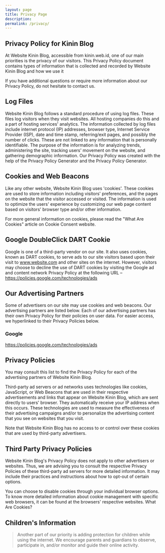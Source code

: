 ```yaml
---
layout: page
title: Privacy Page
description: 
permalink: /privacy/
---
```

## Privacy Policy for Kinin Blog
At Website Kinin Blog, accessible from kinin.web.id, one of our main priorities is the privacy of our visitors. This Privacy Policy document contains types of information that is collected and recorded by Website Kinin Blog and how we use it

If you have additional questions or require more information about our Privacy Policy, do not hesitate to contact us.

## Log Files
Website Kinin Blog follows a standard procedure of using log files. These files log visitors when they visit websites. All hosting companies do this and a part of hosting services' analytics. The information collected by log files include internet protocol (IP) addresses, browser type, Internet Service Provider (ISP), date and time stamp, referring/exit pages, and possibly the number of clicks. These are not linked to any information that is personally identifiable. The purpose of the information is for analyzing trends, administering the site, tracking users' movement on the website, and gathering demographic information. Our Privacy Policy was created with the help of the Privacy Policy Generator and the Privacy Policy Generator.

## Cookies and Web Beacons
Like any other website, Website Kinin Blog uses 'cookies'. These cookies are used to store information including visitors' preferences, and the pages on the website that the visitor accessed or visited. The information is used to optimize the users' experience by customizing our web page content based on visitors' browser type and/or other information.

For more general information on cookies, please read the "What Are Cookies" article on Cookie Consent website.

## Google DoubleClick DART Cookie
Google is one of a third-party vendor on our site. It also uses cookies, known as DART cookies, to serve ads to our site visitors based upon their visit to www.website.com and other sites on the internet. However, visitors may choose to decline the use of DART cookies by visiting the Google ad and content network Privacy Policy at the following URL – https://policies.google.com/technologies/ads

## Our Advertising Partners
Some of advertisers on our site may use cookies and web beacons. Our advertising partners are listed below. Each of our advertising partners has their own Privacy Policy for their policies on user data. For easier access, we hyperlinked to their Privacy Policies below.

### Google

https://policies.google.com/technologies/ads

## Privacy Policies
You may consult this list to find the Privacy Policy for each of the advertising partners of Website Kinin Blog.

Third-party ad servers or ad networks uses technologies like cookies, JavaScript, or Web Beacons that are used in their respective advertisements and links that appear on Website Kinin Blog, which are sent directly to users' browser. They automatically receive your IP address when this occurs. These technologies are used to measure the effectiveness of their advertising campaigns and/or to personalize the advertising content that you see on websites that you visit.

Note that Website Kinin Blog has no access to or control over these cookies that are used by third-party advertisers.

## Third Party Privacy Policies
Website Kinin Blog's Privacy Policy does not apply to other advertisers or websites. Thus, we are advising you to consult the respective Privacy Policies of these third-party ad servers for more detailed information. It may include their practices and instructions about how to opt-out of certain options.

You can choose to disable cookies through your individual browser options. To know more detailed information about cookie management with specific web browsers, it can be found at the browsers' respective websites. What Are Cookies?

## Children's Information
>Another part of our priority is adding protection for children while using the internet. We encourage parents and guardians to observe, participate in, and/or monitor and guide their online activity.
